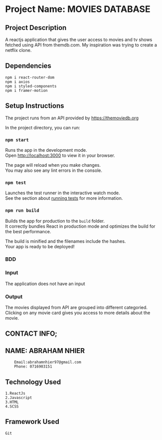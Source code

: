 # Project Name: MOVIES DATABASE 


## Project Description
A reactjs application that gives the user access to movies and tv shows fetched using API from themdb.com. My inspiration was trying to create a netflix clone.


## Dependencies
    npm i react-router-dom
    npm i axios
    npm i styled-components
    npm i framer-motion

## Setup Instructions
The project runs from an API provided by https://themoviedb.org

In the project directory, you can run:

### `npm start`

Runs the app in the development mode.\
Open [http://localhost:3000](http://localhost:3000) to view it in your browser.

The page will reload when you make changes.\
You may also see any lint errors in the console.

### `npm test`

Launches the test runner in the interactive watch mode.\
See the section about [running tests](https://facebook.github.io/create-react-app/docs/running-tests) for more information.

### `npm run build`

Builds the app for production to the `build` folder.\
It correctly bundles React in production mode and optimizes the build for the best performance.

The build is minified and the filenames include the hashes.\
Your app is ready to be deployed!

### BDD

### Input
The application does not have an input

### Output
The movies displayed from API are grouped into different categoried. Clicking on any movie card gives you access to more details about the movie.

## CONTACT INFO;     

## NAME: ABRAHAM NHIER
        Email:abrahamnhier97@gmail.com
        Phone: 0716903151
## Technology Used
    1.ReactJs
    2.Javascript
    3.HTML
    4.SCSS

## Framework Used
    Git
